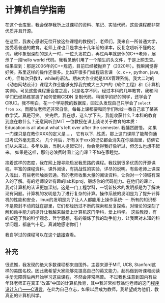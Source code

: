 # 计算机自学指南

在这个仓库里，我会保存我所上过课程的资料、笔记、实验代码。这些课程都非常优质并且开源。

在这里，我衷心感谢无偿开放这些课程的教授们、老师们。我来自一所普通大学，接受着普通的教育。老师上课也只是拿出十几年前的课本，反复念叨听不懂的名词。我印象很深刻的是大一时，一位头发花白，再过两年就退休的C++老师，展示了一段hello world 代码。我看见他引用了一个陌生的头文件，于是上网去查。结果查到：那是2006年的C++规范，目前已经被抛弃了（2020年）。我瞬间觉得好笑。系里这样的操作还很多。比如开很多门编程语言课 （c, c++, python, java, c#)，但每次只教if，while的语法。期末大作业就是XXX管理系统。我大二时的《动态网站设计》课程大作业能够支撑我完成大三大四的《软件工程》和《计算机实训》。可见这些课程重合度之高，只是名字不同。经过本科的几年教育，我和同学们已经熟练掌握了如何使用CSDN 复制代码。稍微学的好的同学，还学会了CRUD。我不明白，花一个学期教的数据库，回过头发现自己只学会了`select from xx`。而那位老师还非常自信，每每上课都要和同学们吹嘘一番自己拿了某某教学奖。真是可笑。
笑完后，我在想，这么学下去，我能收获什么？本科的教育到底在教什么？无意间听到MIT 一位教授在课上谈论关于教育的本质： Education is all about what's left over after the semester. 我幡然醒悟。 如果一门课只是在教你XXX的定义是....， 它有以下...性质。那上这门课除了能帮你通过考试外毫无意义。 几个月后，所有关于xxx的记忆都会消失在你脑海里，仿佛它们从未来过。多年以后，当别人提起它时，你会觉得我好像听过，但怎么也想不起来。 如果是这样，那何必浪费时间上这门课？不如在家睡觉。

抱着这样的态度，我在网上搜寻能启发我思路的课程。我找到很多优质的开源课程。丰富的课程资料，课外阅读，有挑战性的实验，详尽的说明。有些老师上课深入浅出，有些老师触类旁通。有的老师收集大量的阅读资料，让你对一个领域有深入的了解。有的老师设计有趣的lab和proj，锻炼你的代码能力。在他们的课上，我对计算机的认识更加深刻。这是一门工程学科，一切新技术的发明都是为了解决现有问题。计算机的发明是为了进行复杂的计算。操作系统的发明是为了提升计算机的性能和安全，linux的发明是为了让人人都能用上操作系统······ 所有的知识都不是原封不动的就在那里，它们都经历过不断的探索和反复探索。对理论的深刻了解和动手能力的提升让我越来越爱上计算机这门学科，爱上科学。
这些教授，有的塑造了我的科学观念，哲学思想，有的锻炼了我的动手能力，让我面对未知的科学问题，都底气十足。真诚地感谢你们！

我自学过的课程可以在这个[链接](https://pengzhangzhi.github.io/self-taught/)查看。

## 补充
很遗憾，我发现的绝大多数课程都来自国外，主要来源于MIT, UCB, Stanford这样的美国名校。因此我希望大家能够先提高自己的英文能力，起码做到听课和阅读手册无障碍后再开始学习这些课程，不然会非常痛苦。 不过我也注意到国内有些年轻老师正在真正“改革”中国的计算机教育，其中我非常推荐翁恺老师的这门[程序设计入门——C语言](https://www.icourse163.org/course/zju-199001)。在此为自己立志，如果以后成为教师，我希望成为他们，教真正的计算机科学。


